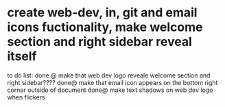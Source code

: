 # create web-dev, in, git and email icons fuctionality, make welcome section and right sidebar reveal itself




to do list: 
done @ make that web dev logo reveale welcome section and right sidebar????
done@ make that email icon appears on the bottom right corner outside of document
done@ make text shadows on web dev logo when flickers